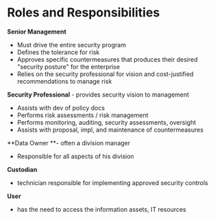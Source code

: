 # Roles and Responsibilities

**Senior Management**

* Must drive the entire security program
* Defines the tolerance for risk
* Approves specific countermeasures that produces their desired 
  "security posture" for the enterprise
* Relies on the security professional for vision and cost-justified recommendations to manage risk

**Security Professional** - provides security vision to management

* Assists with dev of policy docs
* Performs risk assessments / risk management
* Performs monitoring, auditing, security assessments, oversight
* Assists with proposal, impl, and maintenance of countermeasures

**Data Owner **- often a division manager

* Responsible for all aspects of his division

**Custodian** 

* technician responsible for implementing approved security controls

**User** 

* has the need to access the information assets, IT resources



